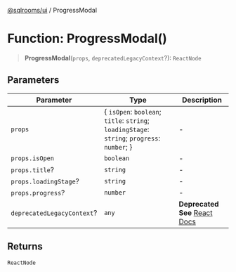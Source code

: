 [@sqlrooms/ui](../index.md) / ProgressModal

# Function: ProgressModal()

> **ProgressModal**(`props`, `deprecatedLegacyContext`?): `ReactNode`

## Parameters

| Parameter | Type | Description |
| ------ | ------ | ------ |
| `props` | \{ `isOpen`: `boolean`; `title`: `string`; `loadingStage`: `string`; `progress`: `number`; \} | - |
| `props.isOpen` | `boolean` | - |
| `props.title`? | `string` | - |
| `props.loadingStage`? | `string` | - |
| `props.progress`? | `number` | - |
| `deprecatedLegacyContext`? | `any` | **Deprecated** **See** [React Docs](https://legacy.reactjs.org/docs/legacy-context.html#referencing-context-in-lifecycle-methods) |

## Returns

`ReactNode`
